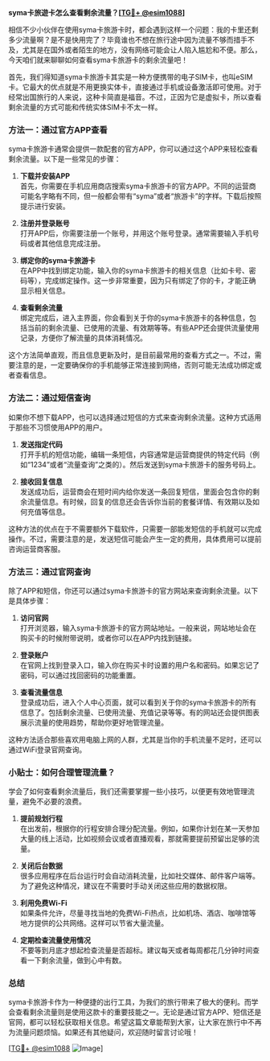 **syma卡旅遊卡怎么查看剩余流量？[[TG💪+ @esim1088](https://t.me/s/esim1088)]**

相信不少小伙伴在使用syma卡旅游卡时，都会遇到这样一个问题：我的卡里还剩多少流量啊？是不是快用完了？毕竟谁也不想在旅行途中因为流量不够而措手不及，尤其是在国外或者陌生的地方，没有网络可能会让人陷入尴尬和不便。那么，今天咱们就来聊聊如何查看syma卡旅游卡的剩余流量吧！

首先，我们得知道syma卡旅游卡其实是一种方便携带的电子SIM卡，也叫eSIM卡。它最大的优点就是不用更换实体卡，直接通过手机或设备激活即可使用。对于经常出国旅行的人来说，这种卡简直是福音。不过，正因为它是虚拟卡，所以查看剩余流量的方式可能和传统实体SIM卡不太一样。

### 方法一：通过官方APP查看

syma卡旅游卡通常会提供一款配套的官方APP，你可以通过这个APP来轻松查看剩余流量。以下是一些常见的步骤：

1. **下载并安装APP**  
   首先，你需要在手机应用商店搜索syma卡旅游卡的官方APP。不同的运营商可能名字略有不同，但一般都会带有“syma”或者“旅游卡”的字样。下载后按照提示进行安装。

2. **注册并登录账号**  
   打开APP后，你需要注册一个账号，并用这个账号登录。通常需要输入手机号码或者其他信息完成注册。

3. **绑定你的syma卡旅游卡**  
   在APP中找到绑定功能，输入你的syma卡旅游卡的相关信息（比如卡号、密码等），完成绑定操作。这一步非常重要，因为只有绑定了你的卡，才能正确显示相关信息。

4. **查看剩余流量**  
   绑定完成后，进入主界面，你会看到关于你的syma卡旅游卡的各种信息，包括当前的剩余流量、已使用的流量、有效期等等。有些APP还会提供流量使用记录，方便你了解流量的具体消耗情况。

这个方法简单直观，而且信息更新及时，是目前最常用的查看方式之一。不过，需要注意的是，一定要确保你的手机能够正常连接到网络，否则可能无法成功绑定或者查看信息。

### 方法二：通过短信查询

如果你不想下载APP，也可以选择通过短信的方式来查询剩余流量。这种方式适用于那些不习惯使用APP的用户。

1. **发送指定代码**  
   打开手机的短信功能，编辑一条短信，内容通常是运营商提供的特定代码（例如“1234”或者“流量查询”之类的）。然后发送到syma卡旅游卡的服务号码上。

2. **接收回复信息**  
   发送成功后，运营商会在短时间内给你发送一条回复短信，里面会包含你的剩余流量信息。有时候，回复的信息还会告诉你当前的套餐详情、有效期以及如何充值等信息。

这种方法的优点在于不需要额外下载软件，只需要一部能发短信的手机就可以完成操作。不过，需要注意的是，发送短信可能会产生一定的费用，具体费用可以提前咨询运营商客服。

### 方法三：通过官网查询

除了APP和短信，你还可以通过syma卡旅游卡的官方网站来查询剩余流量。以下是具体步骤：

1. **访问官网**  
   打开浏览器，输入syma卡旅游卡的官方网站地址。一般来说，网站地址会在购买卡的时候附带说明，或者你可以在APP内找到链接。

2. **登录账户**  
   在官网上找到登录入口，输入你在购买卡时设置的用户名和密码。如果忘记了密码，可以通过找回密码的功能重置。

3. **查看流量信息**  
   登录成功后，进入个人中心页面，就可以看到关于你的syma卡旅游卡的所有信息了。包括剩余流量、已使用流量、充值记录等等。有的网站还会提供图表展示流量的使用趋势，帮助你更好地管理流量。

这种方法适合那些喜欢用电脑上网的人群，尤其是当你的手机流量不足时，还可以通过WiFi登录官网查询。

### 小贴士：如何合理管理流量？

学会了如何查看剩余流量后，我们还需要掌握一些小技巧，以便更有效地管理流量，避免不必要的浪费。

1. **提前规划行程**  
   在出发前，根据你的行程安排合理分配流量。例如，如果你计划在某一天参加大量的线上活动，比如视频会议或者直播观看，那就需要提前预留出足够的流量。

2. **关闭后台数据**  
   很多应用程序在后台运行时会自动消耗流量，比如社交媒体、邮件客户端等。为了避免这种情况，建议在不需要时手动关闭这些应用的数据权限。

3. **利用免费Wi-Fi**  
   如果条件允许，尽量寻找当地的免费Wi-Fi热点，比如机场、酒店、咖啡馆等地方提供的公共网络。这样可以节省大量流量。

4. **定期检查流量使用情况**  
   不要等到月底才想起检查流量是否超标。建议每天或者每周都花几分钟时间查看一下剩余流量，做到心中有数。

### 总结

syma卡旅游卡作为一种便捷的出行工具，为我们的旅行带来了极大的便利。而学会查看剩余流量则是使用这款卡的重要技能之一。无论是通过官方APP、短信还是官网，都可以轻松获取相关信息。希望这篇文章能帮到大家，让大家在旅行中不再为流量问题烦恼。如果还有其他疑问，欢迎随时留言讨论哦！

[[TG💪+ @esim1088](https://t.me/s/esim1088) ![Image](https://i.postimg.cc/4NQfJmqS/Snipaste-2025-05-13-00-14-12.png)]